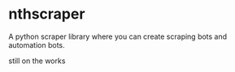 # nthscraper
A python scraper library where you can create scraping bots and automation bots. 

still on the works
